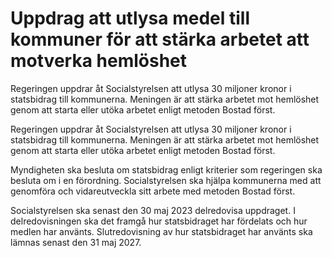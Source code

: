 # Uppdrag att utlysa medel till kommuner för att stärka arbetet att motverka hemlöshet

Regeringen uppdrar åt Socialstyrelsen att utlysa 30 miljoner kronor i statsbidrag till kommunerna. Meningen är att stärka arbetet mot hemlöshet genom att starta eller utöka arbetet enligt metoden Bostad först.

Regeringen uppdrar åt Socialstyrelsen att utlysa 30 miljoner kronor i statsbidrag till kommunerna. Meningen är att stärka arbetet mot hemlöshet genom att starta eller utöka arbetet enligt metoden Bostad först.

Myndigheten ska besluta om statsbidrag enligt kriterier som regeringen ska besluta om i en förordning. Socialstyrelsen ska hjälpa kommunerna med att genomföra och vidareutveckla sitt arbete med metoden Bostad först.

Socialstyrelsen ska senast den 30 maj 2023 delredovisa uppdraget. I delredovisningen ska det framgå hur statsbidraget har fördelats och hur medlen har använts. Slutredovisning av hur statsbidraget har använts ska lämnas senast den 31 maj 2027.
